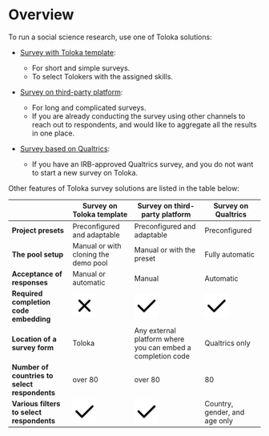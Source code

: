# Overview

To run a social science research, use one of Toloka solutions:

* [Survey with Toloka template](questionnaire-toloka.md):
    * For short and simple surveys.
    * To select Tolokers with the assigned skills. 
    
* [Survey on third-party platform](questionnaire-other.md):
    * For long and complicated surveys.
    * If you are already conducting the survey using other channels to reach out to respondents, and would like to aggregate all the results in one place.
    
* [Survey based on Qualtrics](questionnaire-qualtrics.md):
    * If you have an IRB-approved Qualtrics survey, and you do not want to start a new survey on Toloka. 


Other features of Toloka survey solutions are listed in the table below:

|                                                  | Survey on Toloka template                      | Survey on third-party platform                | Survey on Qualtrics                           |
|--------------------------------------------------|------------------------------------------------|-----------------------------------------------|-----------------------------------------------|
| **Project presets**                              |            Preconfigured and adaptable         |          Preconfigured and adaptable          |                 Preconfigured                 |
| **The pool setup**                               |       Manual or with cloning the demo pool     |            Manual or with the preset          |                Fully automatic                |
| **Acceptance of responses**                      |               Manual or automatic              |                     Manual                    |                    Automatic                  |
| **Required completion code embedding**           |![no](../_images/tutorials/survey-qualtrics/no.svg)  |![yes](../_images/tutorials/survey-qualtrics/yes.svg)|![yes](../_images/tutorials/survey-qualtrics/yes.svg)|
| **Location of a survey form**                    |                      Toloka                    |Any external platform where you can embed a completion code|Qualtrics only                     |
| **Number of countries to select respondents**    |          over 80                               |             over 80                           |          80                                   |
| **Various filters to select respondents**        |![no](../_images/tutorials/survey-qualtrics/yes.svg) |![yes](../_images/tutorials/survey-qualtrics/yes.svg)|        Country, gender, and age only          |